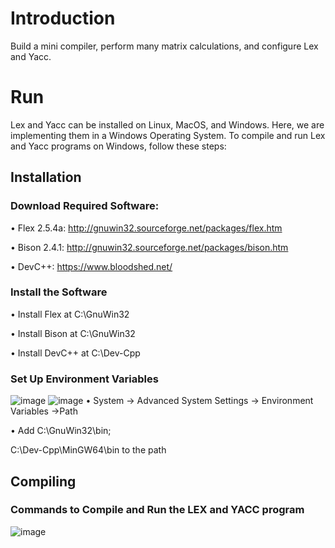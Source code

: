 # Introduction
Build a mini compiler, perform many matrix calculations, and configure Lex and Yacc.

# Run
Lex and Yacc can be installed on Linux, MacOS, and Windows. Here, we are implementing them in a Windows Operating System. To compile and run Lex and Yacc programs on Windows, follow these steps: 
## Installation
### Download Required Software:
• Flex 2.5.4a: http://gnuwin32.sourceforge.net/packages/flex.htm

• Bison 2.4.1: http://gnuwin32.sourceforge.net/packages/bison.htm

• DevC++: https://www.bloodshed.net/
### Install the Software
• Install Flex at C:\GnuWin32

• Install Bison at C:\GnuWin32

• Install DevC++ at C:\Dev-Cpp
### Set Up Environment Variables
![image](https://github.com/user-attachments/assets/1fb49639-a830-4bdf-8610-21ffd9f0cf7e)
![image](https://github.com/user-attachments/assets/308b373d-e246-4be0-87f0-feeff35ec61d)
• System -> Advanced System Settings -> Environment Variables ->Path

• Add C:\GnuWin32\bin;

C:\Dev-Cpp\MinGW64\bin to the path
## Compiling
### Commands to Compile and Run the LEX and YACC program
![image](https://github.com/user-attachments/assets/d3f7ea82-00b0-4eb3-bea2-b35e122521ee)
